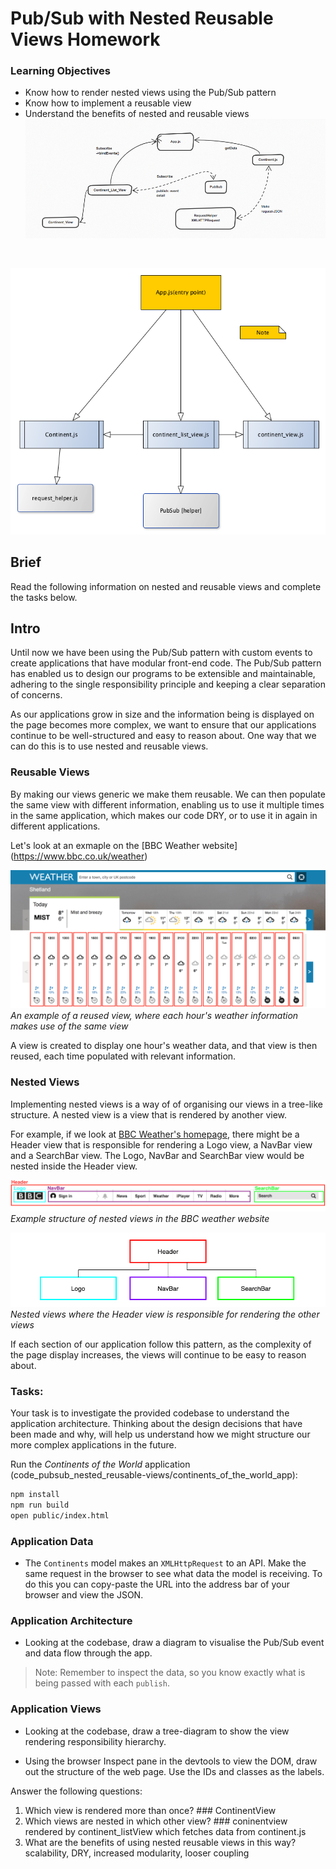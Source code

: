 # Pub/Sub with Nested Reusable Views Homework

### Learning Objectives
- Know how to render nested views using the Pub/Sub pattern
- Know how to implement a reusable view
- Understand the benefits of nested and reusable views
![alt text](continent.png 'hello')
<br>

 ![alt text](bbcdata1_1.png 'hello')
## Brief

Read the following information on nested and reusable views and complete the tasks below.

## Intro

Until now we have been using the Pub/Sub pattern with custom events to create applications that have modular front-end code. The Pub/Sub pattern has enabled us to design our programs to be extensible and maintainable, adhering to the single responsibility principle and keeping a clear separation of concerns.

As our applications grow in size and the information being is displayed on the page becomes more complex, we want to ensure that our applications continue to be well-structured and easy to reason about. One way that we can do this is to use nested and reusable views.  

### Reusable Views

By making our views generic we make them reusable. We can then populate the same view with different information, enabling us to use it multiple times in the same application, which makes our code DRY, or to use it in again in different applications.

Let's look at an exmaple on the [BBC Weather website] (https://www.bbc.co.uk/weather)

![An example of a reused view, where each hour's weather information makes use of the same view](images/reusable_views_weather.png)
*An example of a reused view, where each hour's weather information makes use of the same view*

A view is created to display one hour's weather data, and that view is then reused, each time populated with relevant information.

### Nested Views

Implementing nested views is a way of of organising our views in a tree-like structure. A nested view is a view that is rendered by another view.

For example, if we look at [BBC Weather's homepage](https://www.bbc.co.uk/weather), there might be a Header view that is responsible for rendering a Logo view, a NavBar view and a SearchBar view. The Logo, NavBar and SearchBar view would be nested inside the Header view.

![Example structure of nested views in the BBC weather website](images/nested_views.png)
*Example structure of nested views in the BBC weather website*

![Nested views showing the rendering responsibilities](images/view_render_responsibilties_weather.png)
*Nested views where the Header view is responsible for rendering the other views*

If each section of our application follow this pattern, as the complexity of the page display increases, the views will continue to be easy to reason about.

### Tasks:

Your task is to investigate the provided codebase to understand the application architecture. Thinking about the design decisions that have been made and why, will help us understand how we might structure our more complex applications in the future.

Run the _Continents of the World_ application (code_pubsub_nested_reusable-views/continents_of_the_world_app):

```bash
npm install
npm run build
open public/index.html
```

### Application Data

- The `Continents` model makes an `XMLHttpRequest` to an API. Make the same request in the browser to see what data the model is receiving. To do this you can copy-paste the URL into the address bar of your browser and view the JSON.

### Application Architecture

- Looking at the codebase, draw a diagram to visualise the Pub/Sub event and data flow through the app.

> Note: Remember to inspect the data, so you know exactly what is being passed with each `publish`.

### Application Views

- Looking at the codebase, draw a tree-diagram to show the view rendering responsibility hierarchy.

- Using the browser Inspect pane in the devtools to view the DOM, draw out the structure of the web page. Use the IDs and classes as the labels.

Answer the following questions:

1. Which view is rendered more than once? ### ContinentView
2. Which views are nested in which other view? ### coninentview rendered by continent_listView which fetches data from continent.js
3. What are the benefits of using nested reusable views in this way? scalability, DRY, increased modularity, looser coupling
